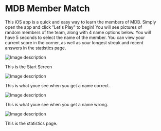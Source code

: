 # MDB Member Match

This iOS app is a quick and easy way to learn the members of MDB. Simply open the app and click "Let's Play" to begin! 
You will see pictures of random members of the team, along with 4 name options below. You will have 5 seconds to select the 
name of the member. You can view your current score in the corner, as well as your longest streak and recent answers in the
statistics page.



![Image description](https://github.com/Aadhrik-Kuila/MDB-Member-Match-MP1/blob/master/Screen%20Shot%202019-02-08%20at%203.38.49%20PM.png)

This is the Start Screen



![Image description](https://github.com/Aadhrik-Kuila/MDB-Member-Match-MP1/blob/master/Screen%20Shot%202019-02-08%20at%203.40.24%20PM.png)

This is what youe see when you get a name correct.



![Image description](https://github.com/Aadhrik-Kuila/MDB-Member-Match-MP1/blob/master/Screen%20Shot%202019-02-08%20at%203.40.39%20PM.png)

This is what youe see when you get a name wrong.



![Image description](https://github.com/Aadhrik-Kuila/MDB-Member-Match-MP1/blob/master/Screen%20Shot%202019-02-08%20at%203.39.20%20PM.png)

This is the statistics page.

